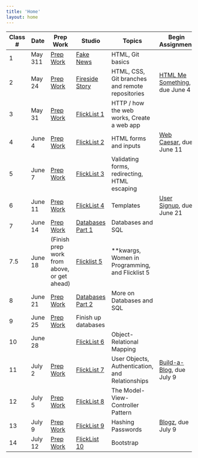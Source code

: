 ```yaml
---
title: 'Home'
layout: home
---
```



Class # | Date | Prep Work | Studio | Topics | Begin Assignment | Objectives
--------|------|-----------|--------|--------|--------------------|------------
1 | May 311 | [Prep Work](../class-prep/1/) | [Fake News](../studios/fake-news/) | HTML, Git basics | &nbsp; | [Objectives](../objectives/#class-1)
2 | May 24| [Prep Work](../class-prep/2/) | [Fireside Story](../studios/fireside-story/) | HTML, CSS, Git branches and remote repositories | [HTML Me Something](../assignments/html-me-something/), due June 4 | [Objectives](../objectives/#class-2)
3 | May 31 | [Prep Work](../class-prep/3/) | [FlickList 1](../studios/flicklist/1/) | HTTP / how the web works, Create a web app | &nbsp; | [Objectives](../objectives/#class-3)
4 | June 4 | [Prep Work](../class-prep/4/) | [FlickList 2](../studios/flicklist/2/) | HTML forms and inputs | [Web Caesar](../assignments/web-caesar/), due June 11 | [Objectives](../objectives/#class-4)
5 | June 7 | [Prep Work](../class-prep/5/) | [FlickList 3](../studios/flicklist/3/) | Validating forms, redirecting, HTML escaping | | [Objectives](../objectives/#class-5)
6 | June 11 | [Prep Work](../class-prep/6/) | [FlickList 4](../studios/flicklist/4/) | Templates | [User Signup](../assignments/user-signup/), due June 21 | [Objectives](../objectives/#class-6)
7 | June 14 | [Prep Work](../class-prep/7/) | [Databases Part 1](../studios/databases/1/)  | Databases and SQL | &nbsp; | [Objectives](../objectives/#class-7)
7.5 | June 18 | (Finish prep work from above, or get ahead) | [Flicklist 5](../studios/flicklist/5/) | **kwargs, Women in Programming, and Flicklist 5 | &nbsp; | (see above)
8 | June 21 | [Prep Work](../class-prep/8/) | [Databases Part 2](../studios/databases/2/) | More on Databases and SQL | &nbsp; | [Objectives](../objectives/#class-8)
9 | June 25 | [Prep Work](../class-prep/9/) | Finish up databases | &nbsp; | &nbsp; | [Objectives](../objectives/#class-8)
10 | June 28 | | [FlickList 6](../studios/flicklist/6/) | Object-Relational Mapping | &nbsp; | [Objectives](../objectives/#class-9)
11 | July 2 | [Prep Work](../class-prep/10/) | [FlickList 7](../studios/flicklist/7/)| User Objects, Authentication, and Relationships | [Build-a-Blog](../assignments/build-a-blog/), due July 9 | [Objectives](../objectives/#class-10)
12 | July 5 | [Prep Work](../class-prep/11/) | [FlickList 8](../studios/flicklist/8/) | The Model-View-Controller Pattern | &nbsp; | [Objectives](../objectives/#class-11)
13 | July 9 | [Prep Work](../class-prep/13/) | [FlickList 9](../studios/flicklist/9/) | Hashing Passwords | [Blogz](../assignments/blogz/), due July 9 | [Objectives](../objectives/#class-13)
14 | July 12 | [Prep Work](../class-prep/14/) | [FlickList 10](../studios/flicklist/10/)| Bootstrap | &nbsp; | [Objectives](../objectives/#class-14)
